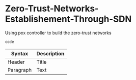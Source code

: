 # Zero-Trust-Networks-Establishement-Through-SDN
Using pox controller to build the zero-trust networks

`code`

| Syntax | Description |
| ----------- | ----------- |
| Header | Title |
| Paragraph | Text |
